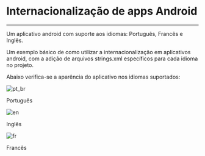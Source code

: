 # Internacionalização de apps Android
***
Um aplicativo android com suporte aos idiomas: Português, Francês e Inglês.


Um exemplo básico de como utilizar a internacionalização em aplicativos android, com a adição de arquivos strings.xml específicos para cada idioma no projeto.



Abaixo verifica-se a aparência do aplicativo nos idiomas suportados:


![pt_br](https://user-images.githubusercontent.com/4789730/205035991-1ebae5bc-cef0-484d-b2f9-d12ee41b4050.png)

Português



![en](https://user-images.githubusercontent.com/4789730/205036006-63a3097a-e21d-4088-a526-2da274842b77.png)

Inglês



![fr](https://user-images.githubusercontent.com/4789730/205036022-60174686-9917-4797-81b9-d46ba3bc429f.png)

Francês
